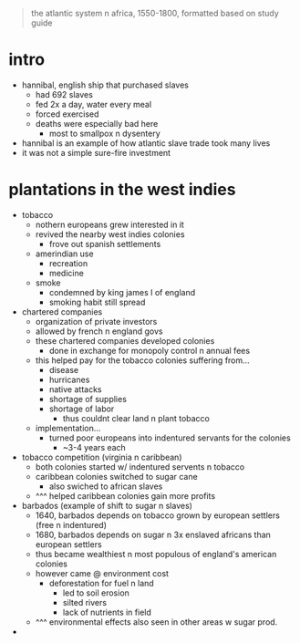 > the atlantic system n africa, 1550-1800, formatted based on study guide

# intro
* hannibal, english ship that purchased slaves
	* had 692 slaves
	* fed 2x a day, water every meal
	* forced exercised
	* deaths were especially bad here
		* most to smallpox n dysentery
* hannibal is an example of how atlantic slave trade took many lives
* it was not a simple sure-fire investment
# plantations in the west indies
* tobacco
	* nothern europeans grew interested in it
	* revived the nearby west indies colonies
		* frove out spanish settlements
	* amerindian use
		* recreation
		* medicine
	* smoke
		* condemned by king james I of england
		* smoking habit still spread
* chartered companies
	* organization of private investors
	* allowed by french n england govs
	* these chartered companies developed colonies
		* done in exchange for monopoly control n annual fees
	* this helped pay for the tobacco colonies suffering from...
		* disease
		* hurricanes
		* native attacks
		* shortage of supplies
		* shortage of labor
			* thus couldnt clear land n plant tobacco
	* implementation...
		* turned poor europeans into indentured servants for the colonies
			* ~3-4 years each
* tobacco competition (virginia n caribbean)
	* both colonies started w/ indentured servents n tobacco
	* caribbean colonies switched to sugar cane
		* also swiched to african slaves
	* ^^^ helped caribbean colonies gain more profits
* barbados (example of shift to sugar n slaves)
	* 1640, barbados depends on tobacco grown by european settlers (free n indentured)
	* 1680, barbados depends on sugar n 3x enslaved africans than european settlers
	* thus became wealthiest n most populous of england's american colonies
	* however came @ environment cost
		* deforestation for fuel n land
			* led to soil erosion
			* silted rivers
			* lack of nutrients in field
	* ^^^ environmental effects also seen in other areas w sugar prod.
* 